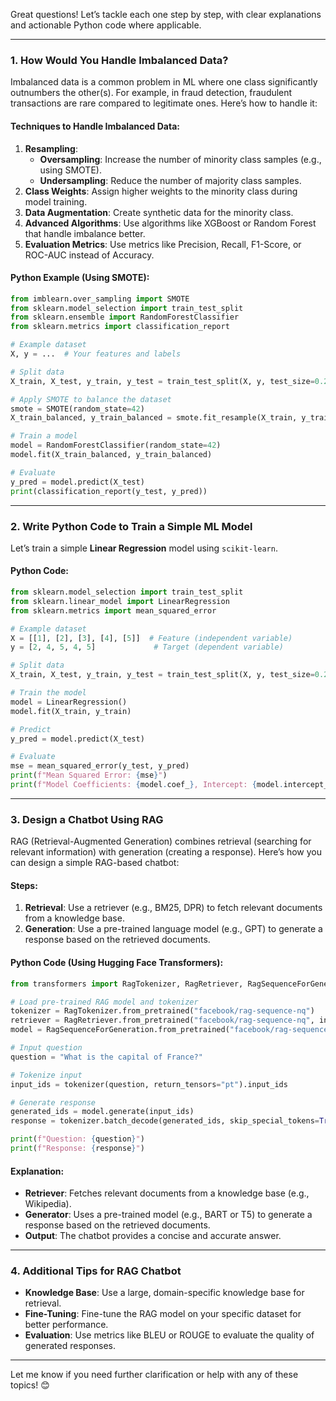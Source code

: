 Great questions! Let’s tackle each one step by step, with clear explanations and actionable Python code where applicable.

---

### **1. How Would You Handle Imbalanced Data?**
Imbalanced data is a common problem in ML where one class significantly outnumbers the other(s). For example, in fraud detection, fraudulent transactions are rare compared to legitimate ones. Here’s how to handle it:

#### **Techniques to Handle Imbalanced Data**:
1. **Resampling**:
   - **Oversampling**: Increase the number of minority class samples (e.g., using SMOTE).
   - **Undersampling**: Reduce the number of majority class samples.
2. **Class Weights**: Assign higher weights to the minority class during model training.
3. **Data Augmentation**: Create synthetic data for the minority class.
4. **Advanced Algorithms**: Use algorithms like XGBoost or Random Forest that handle imbalance better.
5. **Evaluation Metrics**: Use metrics like Precision, Recall, F1-Score, or ROC-AUC instead of Accuracy.

#### **Python Example (Using SMOTE)**:
```python
from imblearn.over_sampling import SMOTE
from sklearn.model_selection import train_test_split
from sklearn.ensemble import RandomForestClassifier
from sklearn.metrics import classification_report

# Example dataset
X, y = ...  # Your features and labels

# Split data
X_train, X_test, y_train, y_test = train_test_split(X, y, test_size=0.2, random_state=42)

# Apply SMOTE to balance the dataset
smote = SMOTE(random_state=42)
X_train_balanced, y_train_balanced = smote.fit_resample(X_train, y_train)

# Train a model
model = RandomForestClassifier(random_state=42)
model.fit(X_train_balanced, y_train_balanced)

# Evaluate
y_pred = model.predict(X_test)
print(classification_report(y_test, y_pred))
```

---

### **2. Write Python Code to Train a Simple ML Model**
Let’s train a simple **Linear Regression** model using `scikit-learn`.

#### **Python Code**:
```python
from sklearn.model_selection import train_test_split
from sklearn.linear_model import LinearRegression
from sklearn.metrics import mean_squared_error

# Example dataset
X = [[1], [2], [3], [4], [5]]  # Feature (independent variable)
y = [2, 4, 5, 4, 5]             # Target (dependent variable)

# Split data
X_train, X_test, y_train, y_test = train_test_split(X, y, test_size=0.2, random_state=42)

# Train the model
model = LinearRegression()
model.fit(X_train, y_train)

# Predict
y_pred = model.predict(X_test)

# Evaluate
mse = mean_squared_error(y_test, y_pred)
print(f"Mean Squared Error: {mse}")
print(f"Model Coefficients: {model.coef_}, Intercept: {model.intercept_}")
```

---

### **3. Design a Chatbot Using RAG**
RAG (Retrieval-Augmented Generation) combines retrieval (searching for relevant information) with generation (creating a response). Here’s how you can design a simple RAG-based chatbot:

#### **Steps**:
1. **Retrieval**: Use a retriever (e.g., BM25, DPR) to fetch relevant documents from a knowledge base.
2. **Generation**: Use a pre-trained language model (e.g., GPT) to generate a response based on the retrieved documents.

#### **Python Code (Using Hugging Face Transformers)**:
```python
from transformers import RagTokenizer, RagRetriever, RagSequenceForGeneration

# Load pre-trained RAG model and tokenizer
tokenizer = RagTokenizer.from_pretrained("facebook/rag-sequence-nq")
retriever = RagRetriever.from_pretrained("facebook/rag-sequence-nq", index_name="exact")
model = RagSequenceForGeneration.from_pretrained("facebook/rag-sequence-nq", retriever=retriever)

# Input question
question = "What is the capital of France?"

# Tokenize input
input_ids = tokenizer(question, return_tensors="pt").input_ids

# Generate response
generated_ids = model.generate(input_ids)
response = tokenizer.batch_decode(generated_ids, skip_special_tokens=True)[0]

print(f"Question: {question}")
print(f"Response: {response}")
```

#### **Explanation**:
- **Retriever**: Fetches relevant documents from a knowledge base (e.g., Wikipedia).
- **Generator**: Uses a pre-trained model (e.g., BART or T5) to generate a response based on the retrieved documents.
- **Output**: The chatbot provides a concise and accurate answer.

---

### **4. Additional Tips for RAG Chatbot**
- **Knowledge Base**: Use a large, domain-specific knowledge base for retrieval.
- **Fine-Tuning**: Fine-tune the RAG model on your specific dataset for better performance.
- **Evaluation**: Use metrics like BLEU or ROUGE to evaluate the quality of generated responses.

---

Let me know if you need further clarification or help with any of these topics! 😊
